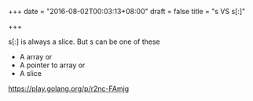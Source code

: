 +++
date = "2016-08-02T00:03:13+08:00"
draft = false
title = "s VS s[:]"

+++

s[:] is always a slice. But s can be one of these

- A array or
- A pointer to array or
- A slice 

https://play.golang.org/p/r2nc-FAmjg